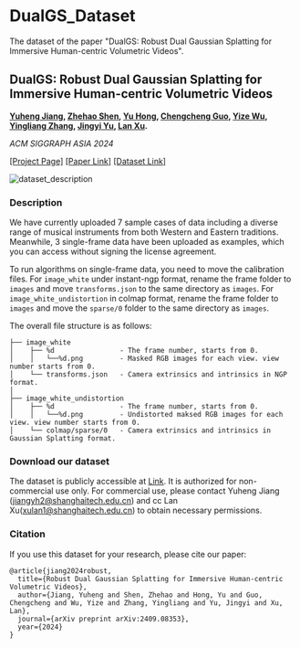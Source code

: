# DualGS_Dataset
The dataset of the paper "DualGS: Robust Dual Gaussian Splatting for Immersive Human-centric Volumetric Videos".

## DualGS: Robust Dual Gaussian Splatting for Immersive Human-centric Volumetric Videos

**[Yuheng Jiang](https://nowheretrix.github.io/), [Zhehao Shen](https://github.com/moqiyinlun), [Yu Hong](https://github.com/xyi1023), [Chengcheng Guo](https://github.com/gcccccccccccc12345), [Yize Wu](https://github.com/wuyize25), [Yingliang Zhang](https://cn.linkedin.com/in/yingliangzhang),  [Jingyi Yu](http://www.yu-jingyi.com/), [Lan Xu](http://xu-lan.com/).** 

*ACM SIGGRAPH ASIA 2024*

[[Project Page]](https://nowheretrix.github.io/DualGS/) [[Paper Link]](https://export.arxiv.org/abs/2409.08353) [[Dataset Link]](https://cvrmkura-my.sharepoint.com/:f:/g/personal/sdjnes_cvrmkura_onmicrosoft_com/Et4niDRbacBHgKgBOlSDxZEB3VBp24gkh9DEpxaiAbk3sg?e=8B9lzi)

![dataset_description](./imgs/gallery.png)

### Description

We have currently uploaded 7 sample cases of data including a diverse range of musical instruments from both Western and Eastern traditions. Meanwhile, 3 single-frame data have been uploaded as examples, which you can access without signing the license agreement.

To run algorithms on single-frame data, you need to move the calibration files. For `image_white` under instant-ngp format, rename the frame folder to `images` and move `transforms.json` to the same directory as `images`. For `image_white_undistortion` in colmap format, rename the frame folder to `images` and move the `sparse/0` folder to the same directory as `images`.

The overall file structure is as follows:
```
├── image_white
│    ├── %d                - The frame number, starts from 0.
│    │   └──%d.png         - Masked RGB images for each view. view number starts from 0.
│    └── transforms.json   - Camera extrinsics and intrinsics in NGP format.
│
├── image_white_undistortion
│    ├── %d                - The frame number, starts from 0.
│    │   └──%d.png         - Undistorted maksed RGB images for each view. view number starts from 0.
│    └── colmap/sparse/0   - Camera extrinsics and intrinsics in Gaussian Splatting format.
```
### Download our dataset
The dataset is publicly accessible at [Link](https://cvrmkura-my.sharepoint.com/:f:/g/personal/sdjnes_cvrmkura_onmicrosoft_com/Et4niDRbacBHgKgBOlSDxZEB3VBp24gkh9DEpxaiAbk3sg?e=8B9lzi). It is authorized for non-commercial use only. For commercial use, please contact Yuheng Jiang (jiangyh2@shanghaitech.edu.cn) and cc Lan Xu(xulan1@shanghaitech.edu.cn) to obtain necessary permissions.

### Citation

If you use this dataset for your research, please cite our paper:

```
@article{jiang2024robust,
  title={Robust Dual Gaussian Splatting for Immersive Human-centric Volumetric Videos},
  author={Jiang, Yuheng and Shen, Zhehao and Hong, Yu and Guo, Chengcheng and Wu, Yize and Zhang, Yingliang and Yu, Jingyi and Xu, Lan},
  journal={arXiv preprint arXiv:2409.08353},
  year={2024}
}
```



